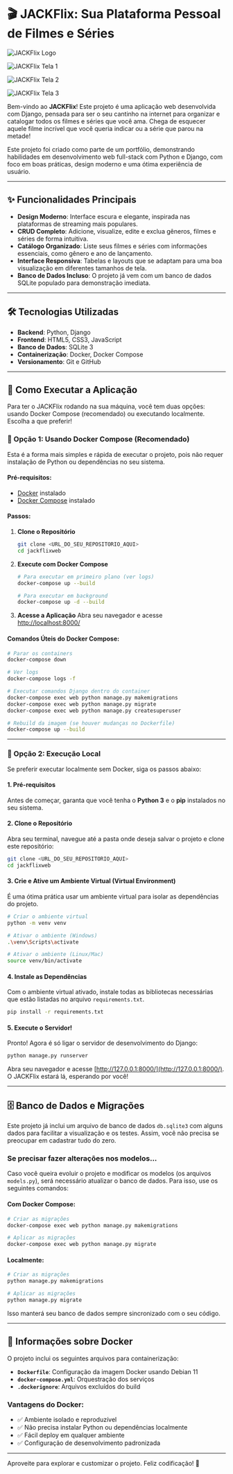 # 🎬 JACKFlix: Sua Plataforma Pessoal de Filmes e Séries

![JACKFlix Logo](static/django.png)

![JACKFlix Tela 1](static/tela1.png)

![JACKFlix Tela 2](static/tela2.png)

![JACKFlix Tela 3](static/tela3.png)



Bem-vindo ao **JACKFlix**! Este projeto é uma aplicação web desenvolvida com Django, pensada para ser o seu cantinho na internet para organizar e catalogar todos os filmes e séries que você ama. Chega de esquecer aquele filme incrível que você queria indicar ou a série que parou na metade!

Este projeto foi criado como parte de um portfólio, demonstrando habilidades em desenvolvimento web full-stack com Python e Django, com foco em boas práticas, design moderno e uma ótima experiência de usuário.

---

## ✨ Funcionalidades Principais

*   **Design Moderno**: Interface escura e elegante, inspirada nas plataformas de streaming mais populares.
*   **CRUD Completo**: Adicione, visualize, edite e exclua gêneros, filmes e séries de forma intuitiva.
*   **Catálogo Organizado**: Liste seus filmes e séries com informações essenciais, como gênero e ano de lançamento.
*   **Interface Responsiva**: Tabelas e layouts que se adaptam para uma boa visualização em diferentes tamanhos de tela.
*   **Banco de Dados Incluso**: O projeto já vem com um banco de dados SQLite populado para demonstração imediata.

---

## 🛠️ Tecnologias Utilizadas

*   **Backend**: Python, Django
*   **Frontend**: HTML5, CSS3, JavaScript
*   **Banco de Dados**: SQLite 3
*   **Containerização**: Docker, Docker Compose
*   **Versionamento**: Git e GitHub

---

## 🚀 Como Executar a Aplicação

Para ter o JACKFlix rodando na sua máquina, você tem duas opções: usando Docker Compose (recomendado) ou executando localmente. Escolha a que preferir!

### **🐳 Opção 1: Usando Docker Compose (Recomendado)**

Esta é a forma mais simples e rápida de executar o projeto, pois não requer instalação de Python ou dependências no seu sistema.

#### **Pré-requisitos:**
- [Docker](https://docs.docker.com/get-docker/) instalado
- [Docker Compose](https://docs.docker.com/compose/install/) instalado

#### **Passos:**

1. **Clone o Repositório**
   ```bash
   git clone <URL_DO_SEU_REPOSITORIO_AQUI>
   cd jackflixweb
   ```

2. **Execute com Docker Compose**
   ```bash
   # Para executar em primeiro plano (ver logs)
   docker-compose up --build
   
   # Para executar em background
   docker-compose up -d --build
   ```

3. **Acesse a Aplicação**
   Abra seu navegador e acesse [http://localhost:8000/](http://localhost:8000/)

#### **Comandos Úteis do Docker Compose:**
```bash
# Parar os containers
docker-compose down

# Ver logs
docker-compose logs -f

# Executar comandos Django dentro do container
docker-compose exec web python manage.py makemigrations
docker-compose exec web python manage.py migrate
docker-compose exec web python manage.py createsuperuser

# Rebuild da imagem (se houver mudanças no Dockerfile)
docker-compose up --build
```

---

### **🐍 Opção 2: Execução Local**

Se preferir executar localmente sem Docker, siga os passos abaixo:

#### **1. Pré-requisitos**

Antes de começar, garanta que você tenha o **Python 3** e o **pip** instalados no seu sistema.

#### **2. Clone o Repositório**

Abra seu terminal, navegue até a pasta onde deseja salvar o projeto e clone este repositório:

```bash
git clone <URL_DO_SEU_REPOSITORIO_AQUI>
cd jackflixweb
```

#### **3. Crie e Ative um Ambiente Virtual (Virtual Environment)**

É uma ótima prática usar um ambiente virtual para isolar as dependências do projeto.

```bash
# Criar o ambiente virtual
python -m venv venv

# Ativar o ambiente (Windows)
.\venv\Scripts\activate

# Ativar o ambiente (Linux/Mac)
source venv/bin/activate
```

#### **4. Instale as Dependências**

Com o ambiente virtual ativado, instale todas as bibliotecas necessárias que estão listadas no arquivo `requirements.txt`.

```bash
pip install -r requirements.txt
```

#### **5. Execute o Servidor!**

Pronto! Agora é só ligar o servidor de desenvolvimento do Django:

```bash
python manage.py runserver
```

Abra seu navegador e acesse [http://127.0.0.1:8000/](http://127.0.0.1:8000/). O JACKFlix estará lá, esperando por você!

---

## 🗄️ Banco de Dados e Migrações

Este projeto já inclui um arquivo de banco de dados `db.sqlite3` com alguns dados para facilitar a visualização e os testes. Assim, você não precisa se preocupar em cadastrar tudo do zero.

### **Se precisar fazer alterações nos modelos...**

Caso você queira evoluir o projeto e modificar os modelos (os arquivos `models.py`), será necessário atualizar o banco de dados. Para isso, use os seguintes comandos:

#### **Com Docker Compose:**
```bash
# Criar as migrações
docker-compose exec web python manage.py makemigrations

# Aplicar as migrações
docker-compose exec web python manage.py migrate
```

#### **Localmente:**
```bash
# Criar as migrações
python manage.py makemigrations

# Aplicar as migrações
python manage.py migrate
```

Isso manterá seu banco de dados sempre sincronizado com o seu código.

---

## 🐳 Informações sobre Docker

O projeto inclui os seguintes arquivos para containerização:

- **`Dockerfile`**: Configuração da imagem Docker usando Debian 11
- **`docker-compose.yml`**: Orquestração dos serviços
- **`.dockerignore`**: Arquivos excluídos do build

### **Vantagens do Docker:**
- ✅ Ambiente isolado e reproduzível
- ✅ Não precisa instalar Python ou dependências localmente
- ✅ Fácil deploy em qualquer ambiente
- ✅ Configuração de desenvolvimento padronizada

---

Aproveite para explorar e customizar o projeto. Feliz codificação! 🚀
